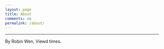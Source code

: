 ```yaml
---
layout: page
title: About
comments: no
permalink: /about/
---
```


***

<p class="post-meta">
   <span id="busuanzi_container_page_pv">
      By Robin Wen, Viewd <span id="busuanzi_value_page_pv"></span> times.
   </span>
</p>
